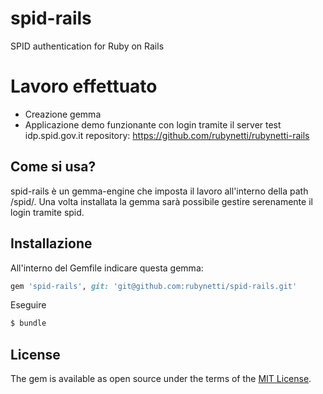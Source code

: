 # spid-rails
SPID authentication for Ruby on Rails

# Lavoro effettuato

- Creazione gemma
- Applicazione demo funzionante con login tramite il server test idp.spid.gov.it
repository: https://github.com/rubynetti/rubynetti-rails

## Come si usa?
spid-rails è un gemma-engine che imposta il lavoro all'interno della path /spid/.
Una volta installata la gemma sarà possibile gestire serenamente il login tramite spid.


## Installazione

All'interno del Gemfile indicare questa gemma:

```ruby
gem 'spid-rails', git: 'git@github.com:rubynetti/spid-rails.git'
```

Eseguire
```bash
$ bundle
```

<!-- Or install it yourself as:
```bash
$ gem install spid-rails
``` -->

## License
The gem is available as open source under the terms of the [MIT License](http://opensource.org/licenses/MIT).
